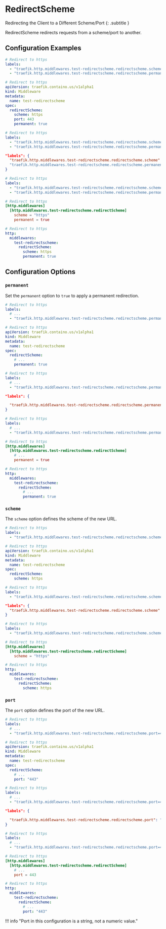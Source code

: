 # RedirectScheme

Redirecting the Client to a Different Scheme/Port
{: .subtitle }

<!--
TODO: add schema
-->

RedirectScheme redirects requests from a scheme/port to another.

## Configuration Examples

```yaml tab="Docker"
# Redirect to https
labels:
  - "traefik.http.middlewares.test-redirectscheme.redirectscheme.scheme=https"
  - "traefik.http.middlewares.test-redirectscheme.redirectscheme.permanent=true"
```

```yaml tab="Kubernetes"
# Redirect to https
apiVersion: traefik.containo.us/v1alpha1
kind: Middleware
metadata:
  name: test-redirectscheme
spec:
  redirectScheme:
    scheme: https
    port: 443
    permanent: true
```

```yaml tab="Consul Catalog"
# Redirect to https
labels:
  - "traefik.http.middlewares.test-redirectscheme.redirectscheme.scheme=https"
  - "traefik.http.middlewares.test-redirectscheme.redirectscheme.permanent=true"
```

```json tab="Marathon"
"labels": {
  "traefik.http.middlewares.test-redirectscheme.redirectscheme.scheme": "https"
  "traefik.http.middlewares.test-redirectscheme.redirectscheme.permanent": "true"
}
```

```yaml tab="Rancher"
# Redirect to https
labels:
  - "traefik.http.middlewares.test-redirectscheme.redirectscheme.scheme=https"
  - "traefik.http.middlewares.test-redirectscheme.redirectscheme.permanent=true"
```

```toml tab="File (TOML)"
# Redirect to https
[http.middlewares]
  [http.middlewares.test-redirectscheme.redirectScheme]
    scheme = "https"
    permanent = true
```

```yaml tab="File (YAML)"
# Redirect to https
http:
  middlewares:
    test-redirectscheme:
      redirectScheme:
        scheme: https
        permanent: true
```

## Configuration Options

### `permanent`

Set the `permanent` option to `true` to apply a permanent redirection.

```yaml tab="Docker"
# Redirect to https
labels:
  # ...
  - "traefik.http.middlewares.test-redirectscheme.redirectscheme.permanent=true"
```

```yaml tab="Kubernetes"
# Redirect to https
apiVersion: traefik.containo.us/v1alpha1
kind: Middleware
metadata:
  name: test-redirectscheme
spec:
  redirectScheme:
    # ...
    permanent: true
```

```yaml tab="Consul Catalog"
# Redirect to https
labels:
  # ...
  - "traefik.http.middlewares.test-redirectscheme.redirectscheme.permanent=true"
```

```json tab="Marathon"
"labels": {

  "traefik.http.middlewares.test-redirectscheme.redirectscheme.permanent": "true"
}
```

```yaml tab="Rancher"
# Redirect to https
labels:
  # ...
  - "traefik.http.middlewares.test-redirectscheme.redirectscheme.permanent=true"
```

```toml tab="File (TOML)"
# Redirect to https
[http.middlewares]
  [http.middlewares.test-redirectscheme.redirectScheme]
    # ...
    permanent = true
```

```yaml tab="File (YAML)"
# Redirect to https
http:
  middlewares:
    test-redirectscheme:
      redirectScheme:
        # ...
        permanent: true
```

### `scheme`

The `scheme` option defines the scheme of the new URL.

```yaml tab="Docker"
# Redirect to https
labels:
  - "traefik.http.middlewares.test-redirectscheme.redirectscheme.scheme=https"
```

```yaml tab="Kubernetes"
# Redirect to https
apiVersion: traefik.containo.us/v1alpha1
kind: Middleware
metadata:
  name: test-redirectscheme
spec:
  redirectScheme:
    scheme: https
```

```yaml tab="Consul Catalog"
# Redirect to https
labels:
  - "traefik.http.middlewares.test-redirectscheme.redirectscheme.scheme=https"
```

```json tab="Marathon"
"labels": {
  "traefik.http.middlewares.test-redirectscheme.redirectscheme.scheme": "https"
}
```

```yaml tab="Rancher"
# Redirect to https
labels:
  - "traefik.http.middlewares.test-redirectscheme.redirectscheme.scheme=https"
```

```toml tab="File (TOML)"
# Redirect to https
[http.middlewares]
  [http.middlewares.test-redirectscheme.redirectScheme]
    scheme = "https"
```

```yaml tab="File (YAML)"
# Redirect to https
http:
  middlewares:
    test-redirectscheme:
      redirectScheme:
        scheme: https
```

### `port`

The `port` option defines the port of the new URL.

```yaml tab="Docker"
# Redirect to https
labels:
  # ...
  - "traefik.http.middlewares.test-redirectscheme.redirectscheme.port=443"
```

```yaml tab="Kubernetes"
# Redirect to https
apiVersion: traefik.containo.us/v1alpha1
kind: Middleware
metadata:
  name: test-redirectscheme
spec:
  redirectScheme:
    # ...
    port: "443"
```

```yaml tab="Consul Catalog"
# Redirect to https
labels:
  # ...
  - "traefik.http.middlewares.test-redirectscheme.redirectscheme.port=443"
```

```json tab="Marathon"
"labels": {

  "traefik.http.middlewares.test-redirectscheme.redirectscheme.port": "443"
}
```

```yaml tab="Rancher"
# Redirect to https
labels:
  # ...
  - "traefik.http.middlewares.test-redirectscheme.redirectscheme.port=443"
```

```toml tab="File (TOML)"
# Redirect to https
[http.middlewares]
  [http.middlewares.test-redirectscheme.redirectScheme]
    # ...
    port = 443
```

```yaml tab="File (YAML)"
# Redirect to https
http:
  middlewares:
    test-redirectscheme:
      redirectScheme:
        # ...
        port: "443"
```

!!! info "Port in this configuration is a string, not a numeric value."
